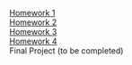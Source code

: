 [Homework 1](https://brilliantic.github.io/genius-homework/homework-1/)<br>
[Homework 2](https://brilliantic.github.io/genius-homework/homework-2/)<br>
[Homework 3](https://brilliantic.github.io/genius-homework/homework-4/)<br>
[Homework 4]()<br>
Final Project (to be completed)
